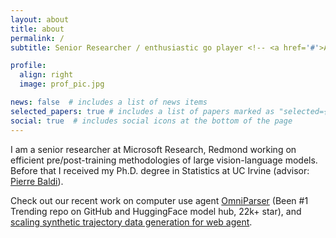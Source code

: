 ```yaml
---
layout: about
title: about
permalink: /
subtitle: Senior Researcher / enthusiastic go player <!-- <a href='#'>Affiliations</a>. Address. Contacts. Moto. Etc. -->

profile:
  align: right
  image: prof_pic.jpg

news: false  # includes a list of news items
selected_papers: true # includes a list of papers marked as "selected={true}"
social: true  # includes social icons at the bottom of the page
---
```


I am a senior researcher at Microsoft Research, Redmond working on efficient pre/post-training methodologies of large vision-language models. Before that I received my Ph.D. degree in Statistics at UC Irvine (advisor: [Pierre Baldi](https://scholar.google.com/citations?user=RhFhIIgAAAAJ&hl=en)).

Check out our recent work on computer use agent [OmniParser](https://github.com/microsoft/OmniParser) (Been #1 Trending repo on GitHub and HuggingFace model hub, 22k+ star), and [scaling synthetic trajectory data generation for web agent](https://arxiv.org/abs/2502.11357). 

<!---
Write your biography here. Tell the world about yourself. Link to your favorite [subreddit](http://reddit.com). You can put a picture in, too. The code is already in, just name your picture `prof_pic.jpg` and put it in the `img/` folder.
Put your address / P.O. box / other info right below your picture. You can also disable any these elements by editing `profile` property of the YAML header of your `_pages/about.md`. Edit `_bibliography/papers.bib` and Jekyll will render your [publications page](/al-folio/publications/) automatically.
Link to your social media connections, too. This theme is set up to use [Font Awesome icons](http://fortawesome.github.io/Font-Awesome/) and [Academicons](https://jpswalsh.github.io/academicons/), like the ones below. Add your Facebook, Twitter, LinkedIn, Google Scholar, or just disable all of them.
-->
